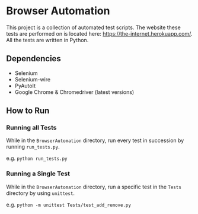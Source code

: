 # Browser Automation

This project is a collection of automated test scripts. The website these tests are performed on is located here: <https://the-internet.herokuapp.com/>. All the tests are written in Python.

## Dependencies

- Selenium
- Selenium-wire
- PyAutoIt
- Google Chrome & Chromedriver (latest versions)

## How to Run

### Running all Tests

While in the `BrowserAutomation` directory, run every test in succession by running `run_tests.py`.

e.g. `python run_tests.py`

### Running a Single Test

While in the `BrowserAutomation` directory, run a specific test in the `Tests` directory by using `unittest`.

e.g. `python -m unittest Tests/test_add_remove.py`

